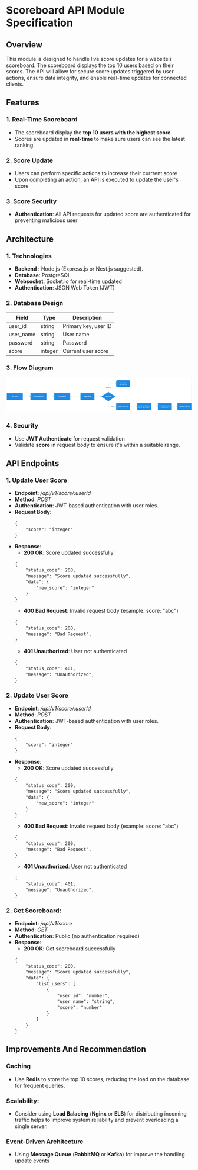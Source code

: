 # Scoreboard API Module Specification

## Overview

This module is designed to handle live score updates for a website’s scoreboard. The scoreboard displays the top 10 users based on their scores. The API will allow for secure score updates triggered by user actions, ensure data integrity, and enable real-time updates for connected clients.

## Features

### 1. Real-Time Scoreboard

- The scoreboard display the **top 10 users with the highest score**
- Scores are updated in **real-time** to make sure users can see the latest ranking.

### 2. Score Update

- Users can perform specific actions to increase their currrent score
- Upon completing an action, an API is executed to update the user's score

### 3. **Score Security**

- **Authentication**: All API requests for updated score are authenticated for preventing malicious user

## Architecture

### 1. Technologies

- **Backend** : Node.js (Express.js or Nest.js suggested).
- **Database**: PostgreSQL
- **Websocket**: Socket.io for real-time updated
- **Authentication**: JSON Web Token (JWT)

### 2. Database Design

| Field     | Type    | Description          |
| --------- | ------- | -------------------- |
| user_id   | string  | Primary key, user ID |
| user_name | string  | User name            |
| password  | string  | Password             |
| score     | integer | Current user score   |

### 3. Flow Diagram

<img src="./images/Flow Diagram.png" alt="Scoreboard Module Flow Diagram"></img>

### 4. Security

- Use **JWT Authenticate** for request validation
- Validate **score** in request body to ensure it's within a suitable range.

## API Endpoints

### 1. Update User Score

- **Endpoint**: _/api/v1/score/:userId_
- **Method**: _POST_
- **Authentication**: JWT-based authentication with user roles.
- **Request Body**:
  ```
  {
      "score": "integer"
  }
  ```
- **Response**:
  - **200 OK**: Score updated successfully
  ```
  {
      "status_code": 200,
      "message": "Score updated successfully",
      "data": {
          "new_score": "integer"
      }
  }
  ```
  - **400 Bad Request**: Invalid request body (example: score: "abc")
  ```
  {
      "status_code": 200,
      "message": "Bad Request",
  }
  ```
  - **401 Unauthorized**: User not authenticated
  ```
  {
      "status_code": 401,
      "message": "Unauthorized",
  }
  ```

### 2. Update User Score

- **Endpoint**: _/api/v1/score/:userId_
- **Method**: _POST_
- **Authentication**: JWT-based authentication with user roles.
- **Request Body**:
  ```
  {
      "score": "integer"
  }
  ```
- **Response**:
  - **200 OK**: Score updated successfully
  ```
  {
      "status_code": 200,
      "message": "Score updated successfully",
      "data": {
          "new_score": "integer"
      }
  }
  ```
  - **400 Bad Request**: Invalid request body (example: score: "abc")
  ```
  {
      "status_code": 200,
      "message": "Bad Request",
  }
  ```
  - **401 Unauthorized**: User not authenticated
  ```
  {
      "status_code": 401,
      "message": "Unauthorized",
  }
  ```

### 2. Get Scoreboard:

- **Endpoint**: _/api/v1/score_
- **Method**: _GET_
- **Authentication**: Public (no authentication required)
- **Response**:
  - **200 OK**: Get scoreboard successfully
  ```
  {
      "status_code": 200,
      "message": "Score updated successfully",
      "data": {
          "list_users": [
              {
                  "user_id": "number",
                  "user_name": "string",
                  "score": "number"
              }
          ]
      }
  }
  ```

## Improvements And Recommendation

### Caching

- Use **Redis** to store the top 10 scores, reducing the load on the database for frequent queries.

### Scalability:

- Consider using **Load Balacing** (**Nginx** or **ELB**) for distributing incoming traffic helps to improve system reliability and prevent overloading a single server.

### Event-Driven Architecture
- Using **Message Queue** (**RabbitMQ** or **Kafka**) for improve the handling update events